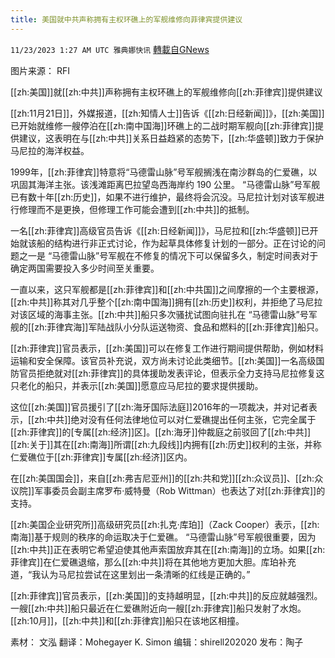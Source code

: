 ```yaml
---
title: 美国就中共声称拥有主权环礁上的军舰维修向菲律宾提供建议
---
```

`11/23/2023 1:27 AM UTC 雅典娜快讯` [轉載自GNews](https://gnews.org/articles/2006217)

图片来源： RFI

[[zh:美国]]就[[zh:中共]]声称拥有主权环礁上的军舰维修向[[zh:菲律宾]]提供建议

[[zh:11月21日]]，外媒报道，[[zh:知情人士]]告诉《[[zh:日经新闻]]》，[[zh:美国]]已开始就维修一艘停泊在[[zh:南中国海]]环礁上的二战时期军舰向[[zh:菲律宾]]提供建议，这表明在与[[zh:中共]]关系日益趋紧的态势下，[[zh:华盛顿]]致力于保护马尼拉的海洋权益。

1999年，[[zh:菲律宾]]特意将“马德雷山脉”号军舰搁浅在南沙群岛的仁爱礁，以巩固其海洋主张。该浅滩距离巴拉望岛西海岸约 190 公里。 “马德雷山脉”号军舰已有数十年[[zh:历史]]，如果不进行维护，最终将会沉没。马尼拉计划对该军舰进行修理而不是更换，但修理工作可能会遭到[[zh:中共]]的抵制。

一名[[zh:菲律宾]]高级官员告诉《[[zh:日经新闻]]》，马尼拉和[[zh:华盛顿]]已开始就该船的结构进行非正式讨论，作为起草具体修复计划的一部分。正在讨论的问题之一是 “马德雷山脉”号军舰在不修复的情况下可以保留多久，制定时间表对于确定两国需要投入多少时间至关重要。

一直以来，这只军舰都是[[zh:菲律宾]]和[[zh:中共国]]之间摩擦的一个主要根源，[[zh:中共]]称其对几乎整个[[zh:南中国海]]拥有[[zh:历史]]权利，并拒绝了马尼拉对该区域的海事主张。[[zh:中共]]船只多次骚扰试图向驻扎在 “马德雷山脉”号军舰的[[zh:菲律宾海]]军陆战队小分队运送物资、食品和燃料的[[zh:菲律宾]]船只。

[[zh:菲律宾]]官员表示，[[zh:美国]]可以在修复工作进行期间提供帮助，例如材料运输和安全保障。该官员补充说，双方尚未讨论此类细节。[[zh:美国]]一名高级国防官员拒绝就对[[zh:菲律宾]]的具体援助发表评论，但表示全力支持马尼拉修复这只老化的船只，并表示[[zh:美国]]愿意应马尼拉的要求提供援助。

这位[[zh:美国]]官员援引了[[zh:海牙国际法庭]]2016年的一项裁决，并对记者表示，[[zh:中共]]绝对没有任何法律地位可以对仁爱礁提出任何主张，它完全属于[[zh:菲律宾]]的[专属[[zh:经济]]区]。[[zh:海牙]]仲裁庭之前驳回了[[zh:中共]][[zh:关于]]其在[[zh:南海]]所谓[[zh:九段线]]内拥有[[zh:历史]]权利的主张，并称仁爱礁位于[[zh:菲律宾]]专属[[zh:经济]]区内。

在[[zh:美国国会]]，来自[[zh:弗吉尼亚州]]的[[zh:共和党]][[zh:众议员]]、[[zh:众议院]]军事委员会副主席罗布·威特曼（Rob Wittman）也表达了对[[zh:菲律宾]]的支持。

[[zh:美国企业研究所]]高级研究员[[zh:扎克·库珀]]（Zack Cooper）表示，[[zh:南海]]基于规则的秩序的命运取决于仁爱礁。 “马德雷山脉”号军舰很重要，因为[[zh:中共]]正在表明它希望迫使其他声索国放弃其在[[zh:南海]]的立场。如果[[zh:菲律宾]]在仁爱礁退缩，那么[[zh:中共]]将在其他地方更加大胆。库珀补充道，“我认为马尼拉尝试在这里划出一条清晰的红线是正确的。”

[[zh:菲律宾]]官员表示，[[zh:美国]]的支持越明显，[[zh:中共]]的反应就越强烈。一艘[[zh:中共]]船只最近在仁爱礁附近向一艘[[zh:菲律宾]]船只发射了水炮。[[zh:10月]]，[[zh:中共]]和[[zh:菲律宾]]船只在该地区相撞。

     
素材： 文泓  翻译：Mohegayer K. Simon  编辑：shirell202020  发布：陶子


